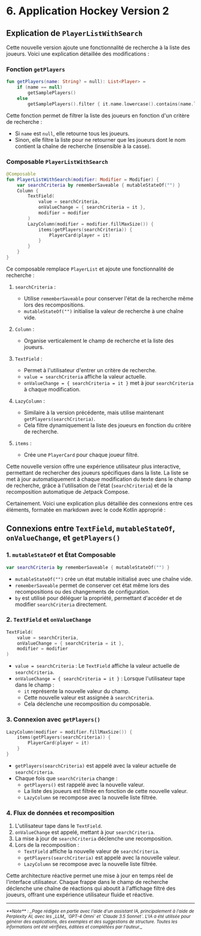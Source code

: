 # 6. Application Hockey Version 2

## Explication de `PlayerListWithSearch`

Cette nouvelle version ajoute une fonctionnalité de recherche à la liste des joueurs. Voici une explication détaillée
des modifications :

### Fonction `getPlayers`

```kotlin
fun getPlayers(name: String? = null): List<Player> =
    if (name == null)
        getSamplePlayers()
    else
        getSamplePlayers().filter { it.name.lowercase().contains(name.lowercase()) }.toList()
```

Cette fonction permet de filtrer la liste des joueurs en fonction d'un critère de recherche :

- Si `name` est `null`, elle retourne tous les joueurs.
- Sinon, elle filtre la liste pour ne retourner que les joueurs dont le nom contient la chaîne de recherche (insensible
  à la casse).

### Composable `PlayerListWithSearch`

```kotlin
@Composable
fun PlayerListWithSearch(modifier: Modifier = Modifier) {
    var searchCriteria by rememberSaveable { mutableStateOf("") }
    Column {
        TextField(
            value = searchCriteria,
            onValueChange = { searchCriteria = it },
            modifier = modifier
        )
        LazyColumn(modifier = modifier.fillMaxSize()) {
            items(getPlayers(searchCriteria)) {
                PlayerCard(player = it)
            }
        }
    }
}
```

Ce composable remplace `PlayerList` et ajoute une fonctionnalité de recherche :

1. `searchCriteria` :
    - Utilise `rememberSaveable` pour conserver l'état de la recherche même lors des recompositions.
    - `mutableStateOf("")` initialise la valeur de recherche à une chaîne vide.

2. `Column` :
    - Organise verticalement le champ de recherche et la liste des joueurs.

3. `TextField` :
    - Permet à l'utilisateur d'entrer un critère de recherche.
    - `value = searchCriteria` affiche la valeur actuelle.
    - `onValueChange = { searchCriteria = it }` met à jour `searchCriteria` à chaque modification.

4. `LazyColumn` :
    - Similaire à la version précédente, mais utilise maintenant `getPlayers(searchCriteria)`.
    - Cela filtre dynamiquement la liste des joueurs en fonction du critère de recherche.

5. `items` :
    - Crée une `PlayerCard` pour chaque joueur filtré.

Cette nouvelle version offre une expérience utilisateur plus interactive, permettant de rechercher des joueurs
spécifiques dans la liste. La liste se met à jour automatiquement à chaque modification du texte dans le champ de
recherche, grâce à l'utilisation de l'état (`searchCriteria`) et de la recomposition automatique de Jetpack Compose.

Certainement. Voici une explication plus détaillée des connexions entre ces éléments, formatée en markdown avec le code
Kotlin approprié :

## Connexions entre `TextField`, `mutableStateOf`, `onValueChange`, et `getPlayers()`

### 1. `mutableStateOf` et État Composable

```kotlin
var searchCriteria by rememberSaveable { mutableStateOf("") }
```

- `mutableStateOf("")` crée un état mutable initialisé avec une chaîne vide.
- `rememberSaveable` permet de conserver cet état même lors des recompositions ou des changements de configuration.
- `by` est utilisé pour déléguer la propriété, permettant d'accéder et de modifier `searchCriteria` directement.

### 2. `TextField` et `onValueChange`

```kotlin
TextField(
    value = searchCriteria,
    onValueChange = { searchCriteria = it },
    modifier = modifier
)
```

- `value = searchCriteria` : Le `TextField` affiche la valeur actuelle de `searchCriteria`.
- `onValueChange = { searchCriteria = it }` : Lorsque l'utilisateur tape dans le champ :
    - `it` représente la nouvelle valeur du champ.
    - Cette nouvelle valeur est assignée à `searchCriteria`.
    - Cela déclenche une recomposition du composable.

### 3. Connexion avec `getPlayers()`

```kotlin
LazyColumn(modifier = modifier.fillMaxSize()) {
    items(getPlayers(searchCriteria)) {
        PlayerCard(player = it)
    }
}
```

- `getPlayers(searchCriteria)` est appelé avec la valeur actuelle de `searchCriteria`.
- Chaque fois que `searchCriteria` change :
    - `getPlayers()` est rappelé avec la nouvelle valeur.
    - La liste des joueurs est filtrée en fonction de cette nouvelle valeur.
    - `LazyColumn` se recompose avec la nouvelle liste filtrée.

### 4. Flux de données et recomposition

1. L'utilisateur tape dans le `TextField`.
2. `onValueChange` est appelé, mettant à jour `searchCriteria`.
3. La mise à jour de `searchCriteria` déclenche une recomposition.
4. Lors de la recomposition :
    - `TextField` affiche la nouvelle valeur de `searchCriteria`.
    - `getPlayers(searchCriteria)` est appelé avec la nouvelle valeur.
    - `LazyColumn` se recompose avec la nouvelle liste filtrée.


Cette architecture réactive permet une mise à jour en temps réel de l'interface utilisateur. Chaque frappe dans le champ
de recherche déclenche une chaîne de réactions qui aboutit à l'affichage filtré des joueurs, offrant une expérience
utilisateur fluide et réactive.



-------
<small>
   <cite>
      **Note** : _Page rédigée en partie avec l'aide d'un assistant IA, principalement
      à l'aide de Perplexity AI, avec les _LLM_ `GPT-4 Omni` et `Claude 3.5 Sonnet`. L'IA
      a été utilisée pour générer des explications, des exemples et des suggestions de
      structure. Toutes les informations ont été vérifiées, éditées et complétées par
      l'auteur._
   </cite>
</small>